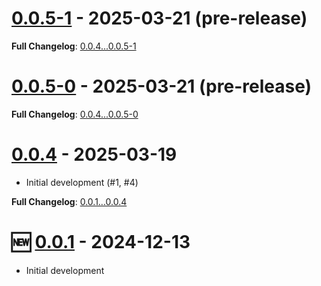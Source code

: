# [0.0.5-1](https://github.com/kenherring/bats-test-runner/releases/tag/0.0.5-1) - 2025-03-21 (pre-release)



**Full Changelog**: [0.0.4...0.0.5-1](https://github.com/kenherring/bats-test-runner/compare/0.0.4...0.0.5-1)

# [0.0.5-0](https://github.com/kenherring/bats-test-runner/releases/tag/0.0.5-0) - 2025-03-21 (pre-release)



**Full Changelog**: [0.0.4...0.0.5-0](https://github.com/kenherring/bats-test-runner/compare/0.0.4...0.0.5-0)

# [0.0.4](https://github.com/kenherring/bats-test-runner/releases/tag/0.0.4) - 2025-03-19

 * Initial development (#1, #4)

**Full Changelog**: [0.0.1...0.0.4](https://github.com/kenherring/bats-test-runner/compare/0.0.1...0.0.4)

# 🆕 [0.0.1](https://github.com/kenherring/bats-test-runner/releases/tag/0.0.1) - 2024-12-13

* Initial development
